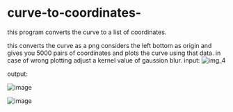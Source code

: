 # curve-to-coordinates-
this program converts the curve to a list of coordinates.

this converts the curve as a png considers the left bottom as origin  and gives you 5000 pairs of coordinates and plots the curve using that data.
in case of wrong plotting adjust a kernel value of gaussion blur.
input:
![img_4](https://github.com/Jana-varshan/curve-to-coordinates-/assets/167455585/905caba8-78e4-4468-94db-8ad0dba04e70)

output:

![image](https://github.com/Jana-varshan/curve-to-coordinates-/assets/167455585/a47fff84-fd8f-4a78-b412-cc66a28012dd)

![image](https://github.com/Jana-varshan/curve-to-coordinates-/assets/167455585/d9df9d9f-4f8c-4225-b45b-4f3d822db228)
